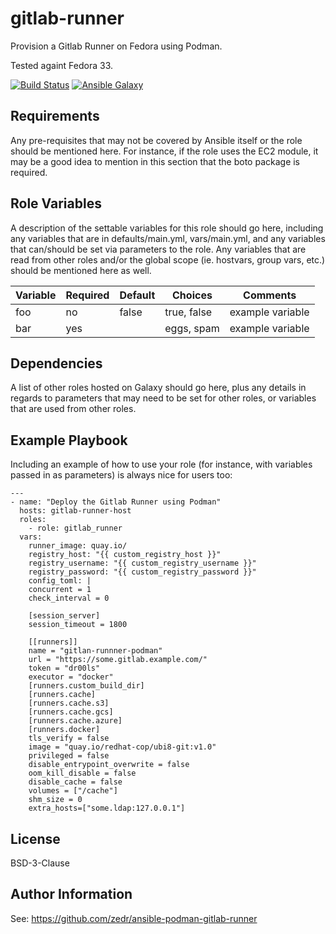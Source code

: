 gitlab-runner
=========

Provision a Gitlab Runner on Fedora using Podman.

Tested againt Fedora 33.

[![Build Status](https://travis-ci.org/travis/ansible-role-template.svg?branch=master)](https://travis-ci.org/CyVerse-Ansible/ansible-role-template)
[![Ansible Galaxy](https://img.shields.io/badge/ansible--galaxy-gitlab--runner-blue.svg)](https://galaxy.ansible.com/CyVerse-Ansible/ansible-role-template/)

Requirements
------------

Any pre-requisites that may not be covered by Ansible itself or the role should be mentioned here. For instance, if the role uses the EC2 module, it may be a good idea to mention in this section that the boto package is required.

Role Variables
--------------

A description of the settable variables for this role should go here, including any variables that are in defaults/main.yml, vars/main.yml, and any variables that can/should be set via parameters to the role. Any variables that are read from other roles and/or the global scope (ie. hostvars, group vars, etc.) should be mentioned here as well.

| Variable                | Required | Default | Choices                   | Comments                                 |
|-------------------------|----------|---------|---------------------------|------------------------------------------|
| foo                     | no       | false   | true, false               | example variable                         |
| bar                     | yes      |         | eggs, spam                | example variable                         |

Dependencies
------------

A list of other roles hosted on Galaxy should go here, plus any details in regards to parameters that may need to be set for other roles, or variables that are used from other roles.

Example Playbook
----------------

Including an example of how to use your role (for instance, with variables passed in as parameters) is always nice for users too:

    ---
    - name: "Deploy the Gitlab Runner using Podman"
      hosts: gitlab-runner-host
      roles:
        - role: gitlab_runner
      vars:
        runner_image: quay.io/
        registry_host: "{{ custom_registry_host }}"
        registry_username: "{{ custom_registry_username }}"
        registry_password: "{{ custom_registry_password }}"
        config_toml: |
        concurrent = 1
        check_interval = 0

        [session_server]
        session_timeout = 1800

        [[runners]]
        name = "gitlan-runnner-podman"
        url = "https://some.gitlab.example.com/"
        token = "dr00ls"
        executor = "docker"
        [runners.custom_build_dir]
        [runners.cache]
        [runners.cache.s3]
        [runners.cache.gcs]
        [runners.cache.azure]
        [runners.docker]
        tls_verify = false
        image = "quay.io/redhat-cop/ubi8-git:v1.0"
        privileged = false
        disable_entrypoint_overwrite = false
        oom_kill_disable = false
        disable_cache = false
        volumes = ["/cache"]
        shm_size = 0
        extra_hosts=["some.ldap:127.0.0.1"]

License
-------

BSD-3-Clause

Author Information
------------------

See: https://github.com/zedr/ansible-podman-gitlab-runner
